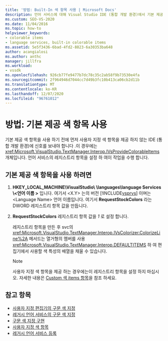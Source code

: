 ```yaml
---
title: '방법: Built-In 색 항목 사용 | Microsoft Docs'
description: 언어 서비스에 대해 Visual Studio IDE (통합 개발 환경)에서 기본 제공 색 항목을 사용 하는 방법에 대해 알아봅니다.
ms.custom: SEO-VS-2020
ms.date: 11/04/2016
ms.topic: how-to
helpviewer_keywords:
- colorable items
- language services, built-in colorable items
ms.assetid: 5e5f3436-6bad-4fd2-8823-6a30353ba648
author: acangialosi
ms.author: anthc
manager: jillfra
ms.workload:
- vssdk
ms.openlocfilehash: 926cb77fe9477b7dc78c35c2ab58f9b73530e4fa
ms.sourcegitcommit: 2f964946d7044cc7d49b3fc10b413ca06cb2d11b
ms.translationtype: MT
ms.contentlocale: ko-KR
ms.lasthandoff: 12/07/2020
ms.locfileid: "96761012"
---
```

# <a name="how-to-use-built-in-colorable-items"></a>방법: 기본 제공 색 항목 사용
기본 제공 색 항목을 사용 하기 전에 먼저 사용자 지정 색 항목을 제공 하지 않는 IDE (통합 개발 환경)에 신호를 보내야 합니다 .이 경우에는 <xref:Microsoft.VisualStudio.TextManager.Interop.IVsProvideColorableItems> 개체입니다. 언어 서비스의 레지스트리 항목을 설정 하 여이 작업을 수행 합니다.

## <a name="to-use-built-in-colorable-items"></a>기본 제공 색 항목을 사용 하려면

1. **HKEY_LOCAL_MACHINE\VisualStudio\\<X-y> \languages\language Services \\<언어 이름 \>** 입니다. 여기서 \<X.Y> 는의 버전 [!INCLUDE[vsprvs](../../code-quality/includes/vsprvs_md.md)] 이며는 \<Language Name> 언어 이름입니다. 여기서 **RequestStockColors** 라는 DWORD 레지스트리 항목 값을 만듭니다.

2. **RequestStockColors** 레지스트리 항목 값을 *1* 로 설정 합니다.

    레지스트리 항목을 만든 후 svc의 <xref:Microsoft.VisualStudio.TextManager.Interop.IVsColorizer.ColorizeLine%2A> 메서드는 열거형의 멤버를 사용 <xref:Microsoft.VisualStudio.TextManager.Interop.DEFAULTITEMS> 하 여 편집기에서 사용할 색 특성의 배열을 채울 수 있습니다.

   > [!NOTE]
   > 사용자 지정 색 항목을 제공 하는 경우에는이 레지스트리 항목을 설정 하지 마십시오. 자세한 내용은 [Custom 색 items 항목](../../extensibility/internals/custom-colorable-items.md)을 참조 하세요.

## <a name="see-also"></a>참고 항목
- [사용자 지정 편집기의 구문 색 지정](../../extensibility/syntax-coloring-in-custom-editors.md)
- [레거시 언어 서비스의 구문 색 지정](../../extensibility/internals/syntax-coloring-in-a-legacy-language-service.md)
- [구문 색 지정 구현](../../extensibility/internals/implementing-syntax-coloring.md)
- [사용자 지정 색 항목](../../extensibility/internals/custom-colorable-items.md)
- [레거시 언어 서비스 등록](../../extensibility/internals/registering-a-legacy-language-service2.md)
